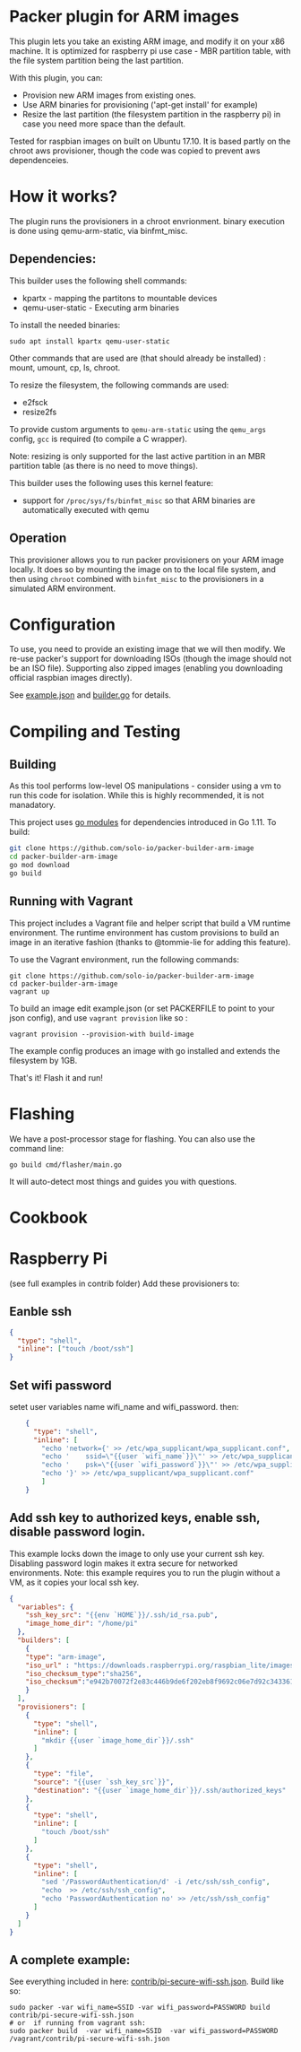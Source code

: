 # Packer plugin for ARM images

This plugin lets you take an existing ARM image, and modify it on your x86 machine.
It is optimized for raspberry pi use case - MBR partition table, with the file system partition 
being the last partition.

With this plugin, you can:
- Provision new ARM images from existing ones.
- Use ARM binaries for provisioning ('apt-get install' for example)
- Resize the last partition (the filesystem partition in the raspberry pi) in case you need more
  space than the default.

Tested for raspbian images on built on Ubuntu 17.10. It is based partly on the chroot aws 
provisioner, though the code was copied to prevent aws dependenceies.

# How it works?

The plugin runs the provisioners in a chroot envrionment. binary execution is done using
qemu-arm-static, via binfmt_misc.


## Dependencies:
This builder uses the following shell commands:
- kpartx - mapping the partitons to mountable devices
- qemu-user-static - Executing arm binaries

To install the needed binaries:
```
sudo apt install kpartx qemu-user-static
```
Other commands that are used are (that should already be installed) : mount, umount, cp, ls, chroot.

To resize the filesystem, the following commands are used:
- e2fsck
- resize2fs

To provide custom arguments to `qemu-arm-static` using the `qemu_args` config, `gcc` is required (to compile a C wrapper).

Note: resizing is only supported for the last active
partition in an MBR partition table (as there is no need to move things).

This builder uses the following uses this kernel feature:
- support for `/proc/sys/fs/binfmt_misc` so that ARM binaries are automatically executed with qemu

## Operation
This provisioner allows you to run packer provisioners on your ARM image locally. It does so by mounting the image on to the local file system, and then using `chroot` combined with `binfmt_misc` to the provisioners in a simulated ARM environment.

# Configuration
To use, you need to provide an existing image that we will then modify. We re-use packer's support 
for downloading ISOs (though the image should not be an ISO file).
Supporting also zipped images (enabling you downloading official raspbian images directly).

See [example.json](example.json) and [builder.go](pkg/builder/builder.go) for details.

# Compiling and Testing
## Building
As this tool performs low-level OS manipulations - consider using a vm to run this code for isolation. While this is highly recommended, it is not manadatory.

This project uses [go modules](https://github.com/golang/go/wiki/Modules) for dependencies introduced in Go 1.11.
To build:
```bash
git clone https://github.com/solo-io/packer-builder-arm-image
cd packer-builder-arm-image
go mod download
go build
```

## Running with Vagrant
This project includes a Vagrant file and helper script that build a VM runtime environment. The runtime environment has 
custom provisions to build an image in an iterative fashion (thanks to @tommie-lie for adding this feature).

To use the Vagrant environment, run the following commands:

```
git clone https://github.com/solo-io/packer-builder-arm-image
cd packer-builder-arm-image
vagrant up
```

To build an image edit example.json (or set PACKERFILE to point to your json config), and use `vagrant provision` like so :
```
vagrant provision --provision-with build-image
```
The example config produces an image with go installed and extends the filesystem by 1GB.

That's it! Flash it and run!
# Flashing

We have a post-processor stage for flashing. You can also use the command line:
```
go build cmd/flasher/main.go
```

It will auto-detect most things and guides you with questions.

# Cookbook
# Raspberry Pi

(see full examples in contrib folder)
Add these provisioners to:

## Eanble ssh
```json
{
  "type": "shell",
  "inline": ["touch /boot/ssh"]
}
```
## Set wifi password
setet user variables name wifi_name and wifi_password. then:

```json
    {
      "type": "shell",
      "inline": [
        "echo 'network={' >> /etc/wpa_supplicant/wpa_supplicant.conf",
        "echo '    ssid=\"{{user `wifi_name`}}\"' >> /etc/wpa_supplicant/wpa_supplicant.conf",
        "echo '    psk=\"{{user `wifi_password`}}\"' >> /etc/wpa_supplicant/wpa_supplicant.conf",
        "echo '}' >> /etc/wpa_supplicant/wpa_supplicant.conf"
        ]
    }
```

## Add ssh key to authorized keys, enable ssh, disable password login.
This example locks down the image to only use your 
current ssh key. Disabling password login makes it extra secure for networked environments. Note:
this example requires you to run the plugin without a VM, as it copies your local ssh key.

```json
{
  "variables": {
    "ssh_key_src": "{{env `HOME`}}/.ssh/id_rsa.pub",
    "image_home_dir": "/home/pi"
  },
  "builders": [
    {
    "type": "arm-image",
    "iso_url" : "https://downloads.raspberrypi.org/raspbian_lite/images/raspbian_lite-2017-12-01/2017-11-29-raspbian-stretch-lite.zip",
    "iso_checksum_type":"sha256",
    "iso_checksum":"e942b70072f2e83c446b9de6f202eb8f9692c06e7d92c343361340cc016e0c9f",
    }
  ],
  "provisioners": [
    {
      "type": "shell",
      "inline": [
        "mkdir {{user `image_home_dir`}}/.ssh"
      ]
    },
    {
      "type": "file",
      "source": "{{user `ssh_key_src`}}",
      "destination": "{{user `image_home_dir`}}/.ssh/authorized_keys"
    },
    {
      "type": "shell",
      "inline": [
        "touch /boot/ssh"
      ]
    },
    {
      "type": "shell",
      "inline": [
        "sed '/PasswordAuthentication/d' -i /etc/ssh/ssh_config",
        "echo  >> /etc/ssh/ssh_config",
        "echo 'PasswordAuthentication no' >> /etc/ssh/ssh_config"
      ]
    }
  ]
}
```

## A complete example:
See everything included in here: [contrib/pi-secure-wifi-ssh.json](contrib/pi-secure-wifi-ssh.json). Build like so:
```
sudo packer -var wifi_name=SSID -var wifi_password=PASSWORD build contrib/pi-secure-wifi-ssh.json
# or  if running from vagrant ssh:
sudo packer build  -var wifi_name=SSID  -var wifi_password=PASSWORD /vagrant/contrib/pi-secure-wifi-ssh.json
```


